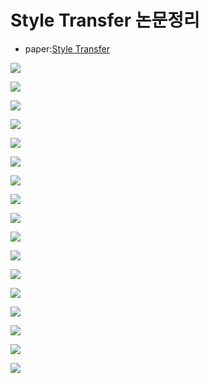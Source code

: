 # Style Transfer 논문정리

* paper:[Style Transfer](https://ieeexplore.ieee.org/document/7780634)
<p align="left">
    <img src="images/1.PNG">
</p>

<p align="left">
    <img src="images/2.PNG">
</p>
<p align="left">
    <img src="images/3.PNG">
</p>
<p align="left">
    <img src="images/4.PNG">
</p>
<p align="left">
    <img src="images/5.PNG">
</p>
<p align="left">
    <img src="images/6.PNG">
</p>
<p align="left">
    <img src="images/7.PNG">
</p>
<p align="left">
    <img src="images/8.PNG">
</p>
<p align="left">
    <img src="images/9.PNG">
</p>
<p align="left">
    <img src="images/10.PNG">
</p>
<p align="left">
    <img src="images/11.PNG">
</p>
<p align="left">
    <img src="images/12.PNG">
</p>
<p align="left">
    <img src="images/13.PNG">
</p>
<p align="left">
    <img src="images/14.PNG">
</p>
<p align="left">
    <img src="images/15.PNG">
</p>
<p align="left">
    <img src="images/16.PNG">
</p>
<p align="left">
    <img src="images/17.PNG">
</p>
